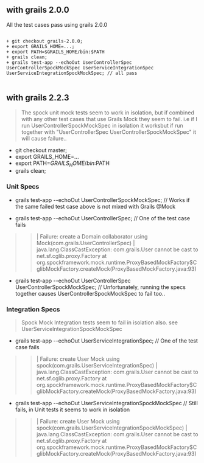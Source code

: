 
## with grails 2.0.0 #

All the test cases pass using grails 2.0.0


<pre><code>
+ git checkout grails-2.0.0;
+ export GRAILS_HOME=...;
+ export PATH=$GRAILS_HOME/bin:$PATH
+ grails clean;
+ grails test-app --echoOut UserControllerSpec UserControllerSpockMockSpec UserServiceIntegrationSpec UserServiceIntegrationSpockMockSpec; // all pass
</code>
</pre>


## with grails 2.2.3 ##

> The spock unit mock tests seem to work in isolation, but if combined with any other test cases that use Grails Mock they seem to fail. i.e if I run UserControllerSpockMockSpec in isolation it worksbut if run together with "UserControllerSpec UserControllerSpockMockSpec" it will cause failure.. 

+ git checkout master;
+ export GRAILS_HOME=...
+ export PATH=$GRAILS_HOME/bin:$PATH
+ grails clean;

### Unit Specs ###

+ grails test-app --echoOut UserControllerSpockMockSpec; // Works if the same failed test case above is not mixed with Grails @Mock

+ grails test-app --echoOut UserControllerSpec;  // One of the test case fails

>> | Failure:  create a Domain collaborator using Mock(com.grails.UserControllerSpec)
>> |  java.lang.ClassCastException: com.grails.User cannot be cast to net.sf.cglib.proxy.Factory
>>	at org.spockframework.mock.runtime.ProxyBasedMockFactory$CglibMockFactory.createMock(ProxyBasedMockFactory.java:93)

+ grails test-app --echoOut UserControllerSpec UserControllerSpockMockSpec;  // Unfortunately, running the specs together causes UserControllerSpockMockSpec to fail too..


### Integration Specs ###

> Spock Mock Integration tests seem to fail in isolation also. see UserServiceIntegrationSpockMockSpec

+ grails test-app --echoOut UserServiceIntegrationSpec;  // One of the test case fails

>> | Failure:  create User Mock using spock(com.grails.UserServiceIntegrationSpec)
>> |  java.lang.ClassCastException: com.grails.User cannot be cast to net.sf.cglib.proxy.Factory
>>	at org.spockframework.mock.runtime.ProxyBasedMockFactory$CglibMockFactory.createMock(ProxyBasedMockFactory.java:93)

+ grails test-app --echoOut UserServiceIntegrationSpockMockSpec // Still fails, in Unit tests it seems to work in isolation

>>| Failure:  create User Mock using spock(com.grails.UserServiceIntegrationSpockMockSpec)
>>|  java.lang.ClassCastException: com.grails.User cannot be cast to net.sf.cglib.proxy.Factory
>>	at org.spockframework.mock.runtime.ProxyBasedMockFactory$CglibMockFactory.createMock(ProxyBasedMockFactory.java:93)



